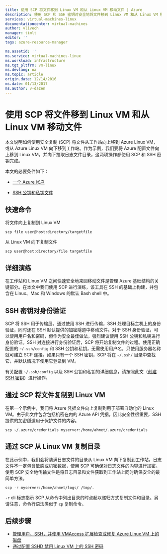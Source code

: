 ```yaml
---
title: 使用 SCP 将文件移到 Linux VM 和从 Linux VM 移动文件 | Azure
description: 使用 SCP 和 SSH 密钥对安全地将文件移到 Linux VM 和从 Linux VM 移动文件。
services: virtual-machines-linux
documentationcenter: virtual-machines
author: vlivech
manager: timlt
editor: ''
tags: azure-resource-manager

ms.assetid: ''
ms.service: virtual-machines-linux
ms.workload: infrastructure
ms.tgt_pltfrm: vm-linux
ms.devlang: na
ms.topic: article
origin.date: 12/14/2016
ms.date: 01/13/2017
ms.author: v-dazen
---
```


# 使用 SCP 将文件移到 Linux VM 和从 Linux VM 移动文件

本文说明如何使用安全复制 (SCP) 将文件从工作站向上移到 Azure Linux VM，或从 Azure Linux VM 向下移到工作站。作为示例，我们要将 Azure 配置文件向上移到 Linux VM，并向下拉取日志文件目录，这两项操作都使用 SCP 和 SSH 密钥完成。

本文的必要条件如下：

- [一个 Azure 帐户](https://www.azure.cn/pricing/1rmb-trial/)

- [SSH 公钥和私钥文件](mac-create-ssh-keys.md)

## 快速命令

将文件向上复制到 Linux VM

```
scp file user@host:directory/targetfile
```

从 Linux VM 向下复制文件

```
scp user@host:directory/file targetfile
```

## 详细演练

在工作站和 Linux VM 之间快速安全地来回移动文件是管理 Azure 基础结构的关键部分。在本文中我们使用 SCP 进行演练，该工具在 SSH 的基础上构建，并包含在 Linux、Mac 和 Windows 的默认 Bash shell 中。

## SSH 密钥对身份验证

SCP 将 SSH 用于传输层。通过使用 SSH 进行传输，SSH 处理目标主机上的身份验证，同时还在 SSH 默认提供的加密隧道中移动文件。对于 SSH 身份验证，可以使用用户名和密码，但作为安全最佳做法，强烈建议使用 SSH 公钥和私钥进行身份验证。SSH 对连接进行身份验证后，SCP 将开始复制文件的过程。使用正确配置的 `~/.ssh/config` 和 SSH 公钥和私钥，无需使用用户名，只使用服务器名称就可建立 SCP 连接。如果只有一个 SSH 密钥，SCP 将在 `~/.ssh/` 目录中查找它，并默认情况下使用它登录到 VM。

有关配置 `~/.ssh/config` 以及 SSH 公钥和私钥的详细信息，请按照此文（[创建 SSH 密钥](mac-create-ssh-keys.md)）进行操作。

## 通过 SCP 将文件复制到 Linux VM

在第一个示例中，我们将 Azure 凭据文件向上复制到用于部署自动化的 Linux VM。由于此文件包含包括机密在内的 Azure API 凭据，因此安全性很重要，SSH 提供的加密隧道用于保护文件的内容。

```
scp ~/.azure/credentials myserver:/home/ahmet/.azure/credentials
```

## 通过 SCP 从 Linux VM 复制目录

在此示例中，我们会将装满日志文件的目录从 Linux VM 向下复制到工作站。日志文件不一定包含敏感或机密数据，使用 SCP 可确保对日志文件的内容进行加密。使用 SCP 安全地传输文件是将日志目录和文件获取到工作站上同时确保安全的最简单方法。

```
scp -r myserver:/home/ahmet/logs/ /tmp/.
```

`-r` cli 标志指示 SCP 从命令中列出目录的时点起以递归方式复制文件和目录。另请注意，命令行语法类似于 `cp` 复制命令。

## 后续步骤

* [管理用户、SSH，并使用 VMAccess 扩展检查或修复 Azure Linux VM 上的磁盘](using-vmaccess-extension.md)
* [通过配置 SSHD 禁用 Linux VM 上的 SSH 密码](mac-disable-ssh-password-usage.md)

<!---HONumber=Mooncake_0109_2017-->